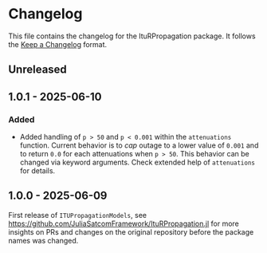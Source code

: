 # Changelog

This file contains the changelog for the ItuRPropagation package. It follows the [Keep a Changelog](https://keepachangelog.com/en/1.1.0/) format.

## Unreleased

## 1.0.1 - 2025-06-10

### Added
- Added handling of `p > 50` and `p < 0.001` within the `attenuations` function. Current behavior is to _cap_ outage to a lower value of `0.001` and to return `0.0` for each attenuations when `p > 50`. This behavior can be changed via keyword arguments. Check extended help of `attenuations` for details.

## 1.0.0 - 2025-06-09

First release of `ITUPropagationModels`, see https://github.com/JuliaSatcomFramework/ItuRPropagation.jl for more insights on PRs and changes on the original repository before the package names was changed.
